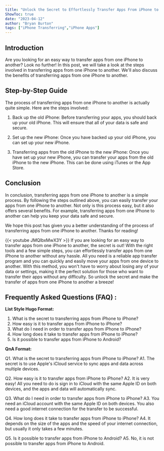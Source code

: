 ```yaml
---
title: "Unlock the Secret to Effortlessly Transfer Apps From iPhone to iPhone - You Won't Believe How Easy It Is!"
ShowToc: true 
date: "2023-04-12"
author: "Bryan Burton" 
tags: ["iPhone Transferring","iPhone Apps"]
---
```

## Introduction 
Are you looking for an easy way to transfer apps from one iPhone to another? Look no further! In this post, we will take a look at the steps involved in transferring apps from one iPhone to another. We'll also discuss the benefits of transferring apps from one iPhone to another. 

## Step-by-Step Guide
The process of transferring apps from one iPhone to another is actually quite simple. Here are the steps involved: 

1. Back up the old iPhone: Before transferring your apps, you should back up your old iPhone. This will ensure that all of your data is safe and secure. 

2. Set up the new iPhone: Once you have backed up your old iPhone, you can set up your new iPhone. 

3. Transferring apps from the old iPhone to the new iPhone: Once you have set up your new iPhone, you can transfer your apps from the old iPhone to the new iPhone. This can be done using iTunes or the App Store. 

## Conclusion
In conclusion, transferring apps from one iPhone to another is a simple process. By following the steps outlined above, you can easily transfer your apps from one iPhone to another. Not only is this process easy, but it also offers several benefits. For example, transferring apps from one iPhone to another can help you keep your data safe and secure. 

We hope this post has given you a better understanding of the process of transferring apps from one iPhone to another. Thanks for reading!

{{< youtube JMQlbxMwX3Y >}} 
If you are looking for an easy way to transfer apps from one iPhone to another, the secret is out! With the right tools and a few simple steps, you can effortlessly transfer apps from one iPhone to another without any hassle. All you need is a reliable app transfer program and you can quickly and easily move your apps from one device to another. With this method, you won't have to worry about losing any of your data or settings, making it the perfect solution for those who want to transfer their apps without any difficulty. So unlock the secret and make the transfer of apps from one iPhone to another a breeze!

## Frequently Asked Questions (FAQ) :
**List Style Hugo Format:**

1. What is the secret to transferring apps from iPhone to iPhone?
2. How easy is it to transfer apps from iPhone to iPhone?
3. What do I need in order to transfer apps from iPhone to iPhone?
4. How long does it take to transfer apps from iPhone to iPhone?
5. Is it possible to transfer apps from iPhone to Android?

**QnA Format:**

Q1. What is the secret to transferring apps from iPhone to iPhone?
A1. The secret is to use Apple's iCloud service to sync apps and data across multiple devices.

Q2. How easy is it to transfer apps from iPhone to iPhone?
A2. It is very easy! All you need to do is sign in to iCloud with the same Apple ID on both devices, and the apps and data will automatically sync.

Q3. What do I need in order to transfer apps from iPhone to iPhone?
A3. You need an iCloud account with the same Apple ID on both devices. You also need a good internet connection for the transfer to be successful.

Q4. How long does it take to transfer apps from iPhone to iPhone?
A4. It depends on the size of the apps and the speed of your internet connection, but usually it only takes a few minutes.

Q5. Is it possible to transfer apps from iPhone to Android?
A5. No, it is not possible to transfer apps from iPhone to Android.


